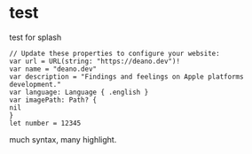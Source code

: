 # test

test for splash

```
// Update these properties to configure your website:
var url = URL(string: "https://deano.dev")!
var name = "deano.dev"
var description = "Findings and feelings on Apple platforms development."
var language: Language { .english }
var imagePath: Path? { 
nil 
}
let number = 12345
```
much syntax, many highlight.
